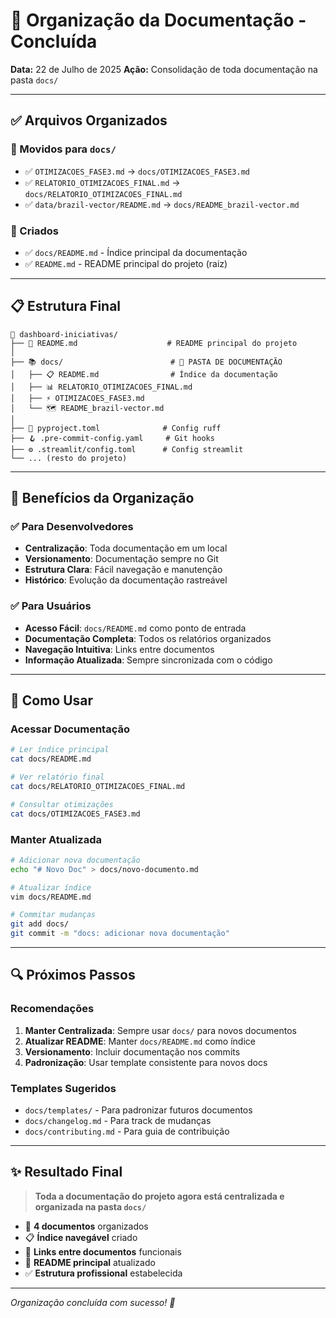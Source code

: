 # 📁 Organização da Documentação - Concluída

**Data:** 22 de Julho de 2025
**Ação:** Consolidação de toda documentação na pasta `docs/`

---

## ✅ Arquivos Organizados

### 📂 Movidos para `docs/`
- ✅ `OTIMIZACOES_FASE3.md` → `docs/OTIMIZACOES_FASE3.md`
- ✅ `RELATORIO_OTIMIZACOES_FINAL.md` → `docs/RELATORIO_OTIMIZACOES_FINAL.md`
- ✅ `data/brazil-vector/README.md` → `docs/README_brazil-vector.md`

### 📝 Criados
- ✅ `docs/README.md` - Índice principal da documentação
- ✅ `README.md` - README principal do projeto (raiz)

---

## 📋 Estrutura Final

```
📂 dashboard-iniciativas/
├── 📖 README.md                    # README principal do projeto
│
├── 📚 docs/                        # 📁 PASTA DE DOCUMENTAÇÃO
│   ├── 📋 README.md                # Índice da documentação
│   ├── 📊 RELATORIO_OTIMIZACOES_FINAL.md
│   ├── ⚡ OTIMIZACOES_FASE3.md
│   └── 🗺️ README_brazil-vector.md
│
├── 🔧 pyproject.toml              # Config ruff
├── 🪝 .pre-commit-config.yaml     # Git hooks
├── ⚙️ .streamlit/config.toml      # Config streamlit
└── ... (resto do projeto)
```

---

## 🎯 Benefícios da Organização

### ✅ Para Desenvolvedores
- **Centralização**: Toda documentação em um local
- **Versionamento**: Documentação sempre no Git
- **Estrutura Clara**: Fácil navegação e manutenção
- **Histórico**: Evolução da documentação rastreável

### ✅ Para Usuários
- **Acesso Fácil**: `docs/README.md` como ponto de entrada
- **Documentação Completa**: Todos os relatórios organizados
- **Navegação Intuitiva**: Links entre documentos
- **Informação Atualizada**: Sempre sincronizada com o código

---

## 📖 Como Usar

### Acessar Documentação
```bash
# Ler índice principal
cat docs/README.md

# Ver relatório final
cat docs/RELATORIO_OTIMIZACOES_FINAL.md

# Consultar otimizações
cat docs/OTIMIZACOES_FASE3.md
```

### Manter Atualizada
```bash
# Adicionar nova documentação
echo "# Novo Doc" > docs/novo-documento.md

# Atualizar índice
vim docs/README.md

# Commitar mudanças
git add docs/
git commit -m "docs: adicionar nova documentação"
```

---

## 🔍 Próximos Passos

### Recomendações
1. **Manter Centralizada**: Sempre usar `docs/` para novos documentos
2. **Atualizar README**: Manter `docs/README.md` como índice
3. **Versionamento**: Incluir documentação nos commits
4. **Padronização**: Usar template consistente para novos docs

### Templates Sugeridos
- `docs/templates/` - Para padronizar futuros documentos
- `docs/changelog.md` - Para track de mudanças
- `docs/contributing.md` - Para guia de contribuição

---

## ✨ Resultado Final

> **Toda a documentação do projeto agora está centralizada e organizada na pasta `docs/`**

- 📁 **4 documentos** organizados
- 📋 **Índice navegável** criado
- 🔗 **Links entre documentos** funcionais
- 📖 **README principal** atualizado
- ✅ **Estrutura profissional** estabelecida

---

*Organização concluída com sucesso! 🎉*
